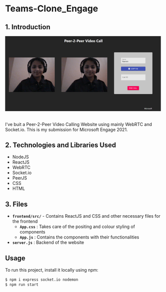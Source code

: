 # Teams-Clone_Engage

## 1. Introduction
<p>
<img src="https://github.com/narmin24/Teams-Clone_Engage/blob/main/Call_connected.png"> 
 </p> 
<br />
I've buit a Peer-2-Peer Video Calling Website using mainly WebRTC and Socket.io. 
This is my submission for Microsoft Engage 2021.

## 2. Technologies and Libraries Used

* NodeJS
* ReactJS
* WebRTC
* Socket.io
* PeerJS
* CSS
* HTML

## 3. Files
* **`frontend/src/`** - Contains ReactJS and CSS and other necessary files for the frontend
   * **`App.css`** : Takes care of the positing and colour styling of components
   * **`App.js`** : Contains the components with their functionalities
* **`server.js`** : Backend of the website

## Usage
To run this project, install it locally using npm:
```
$ npm i express socket.io nodemon
$ npm run start
```
